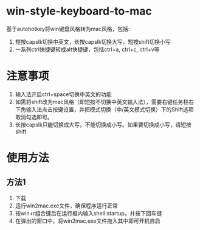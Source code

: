 # win-style-keyboard-to-mac
基于autohotkey将win键盘风格转为mac风格，包括:
1. 短按capslk切换中英文，长按capslk切换大写，短按shift切换小写
2. 一系列ctrl快捷键转成alt快捷键，包括ctrl+a, ctrl+c, ctrl+v等

# 注意事项
1. 输入法开启ctrl+space切换中英文的功能
2. 如需将shift改为mac风格（即短按不切换中英文输入法），需要右键任务栏右下角输入法点击按键设置，并把模式切换（中/英文模式切换）下的Shift选项取消勾选即可。
3. 长按capslk只能切换成大写，不能切换成小写。如果要切换成小写，请短按shift

# 使用方法
## 方法1
1. 下载
2. 运行win2mac.exe文件，确保程序运行正常
3. 按win+r组合键后在运行框内输入shell:startup，并按下回车键
4. 在弹出的窗口中，将win2mac.exe文件拖入其中即可开机自启
